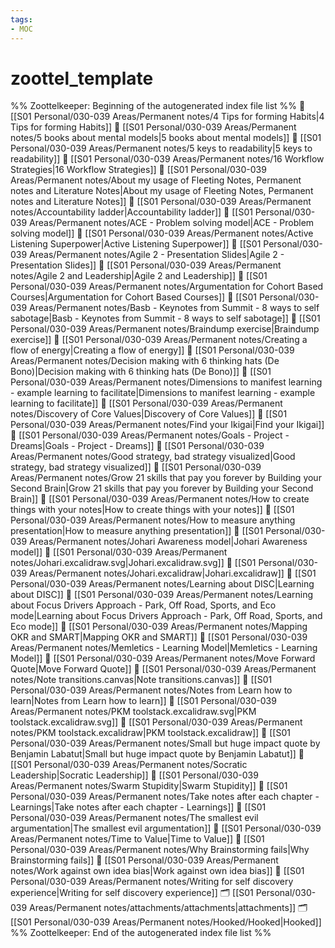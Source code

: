 ```yaml
---
tags: 
- MOC
---
```

# zoottel_template



%% Zoottelkeeper: Beginning of the autogenerated index file list  %%
📄 [[S01 Personal/030-039 Areas/Permanent notes/4 Tips for forming Habits|4 Tips for forming Habits]]
📄 [[S01 Personal/030-039 Areas/Permanent notes/5 books about mental models|5 books about mental models]]
📄 [[S01 Personal/030-039 Areas/Permanent notes/5 keys to readability|5 keys to readability]]
📄 [[S01 Personal/030-039 Areas/Permanent notes/16 Workflow Strategies|16 Workflow Strategies]]
📄 [[S01 Personal/030-039 Areas/Permanent notes/About my usage of Fleeting Notes, Permanent notes and Literature Notes|About my usage of Fleeting Notes, Permanent notes and Literature Notes]]
📄 [[S01 Personal/030-039 Areas/Permanent notes/Accountability ladder|Accountability ladder]]
📄 [[S01 Personal/030-039 Areas/Permanent notes/ACE - Problem solving model|ACE - Problem solving model]]
📄 [[S01 Personal/030-039 Areas/Permanent notes/Active Listening Superpower|Active Listening Superpower]]
📄 [[S01 Personal/030-039 Areas/Permanent notes/Agile 2 - Presentation Slides|Agile 2 - Presentation Slides]]
📄 [[S01 Personal/030-039 Areas/Permanent notes/Agile 2 and Leadership|Agile 2 and Leadership]]
📄 [[S01 Personal/030-039 Areas/Permanent notes/Argumentation for Cohort Based Courses|Argumentation for Cohort Based Courses]]
📄 [[S01 Personal/030-039 Areas/Permanent notes/Basb - Keynotes from Summit - 8 ways to self sabotage|Basb - Keynotes from Summit - 8 ways to self sabotage]]
📄 [[S01 Personal/030-039 Areas/Permanent notes/Braindump exercise|Braindump exercise]]
📄 [[S01 Personal/030-039 Areas/Permanent notes/Creating a flow of energy|Creating a flow of energy]]
📄 [[S01 Personal/030-039 Areas/Permanent notes/Decision making with 6 thinking hats (De Bono)|Decision making with 6 thinking hats (De Bono)]]
📄 [[S01 Personal/030-039 Areas/Permanent notes/Dimensions to manifest learning - example learning to facilitate|Dimensions to manifest learning - example learning to facilitate]]
📄 [[S01 Personal/030-039 Areas/Permanent notes/Discovery of Core Values|Discovery of Core Values]]
📄 [[S01 Personal/030-039 Areas/Permanent notes/Find your Ikigai|Find your Ikigai]]
📄 [[S01 Personal/030-039 Areas/Permanent notes/Goals - Project - Dreams|Goals - Project - Dreams]]
📄 [[S01 Personal/030-039 Areas/Permanent notes/Good strategy, bad strategy visualized|Good strategy, bad strategy visualized]]
📄 [[S01 Personal/030-039 Areas/Permanent notes/Grow 21 skills that pay you forever by Building your Second Brain|Grow 21 skills that pay you forever by Building your Second Brain]]
📄 [[S01 Personal/030-039 Areas/Permanent notes/How to create things with your notes|How to create things with your notes]]
📄 [[S01 Personal/030-039 Areas/Permanent notes/How to measure anything presentation|How to measure anything presentation]]
📄 [[S01 Personal/030-039 Areas/Permanent notes/Johari Awareness model|Johari Awareness model]]
📄 [[S01 Personal/030-039 Areas/Permanent notes/Johari.excalidraw.svg|Johari.excalidraw.svg]]
📄 [[S01 Personal/030-039 Areas/Permanent notes/Johari.excalidraw|Johari.excalidraw]]
📄 [[S01 Personal/030-039 Areas/Permanent notes/Learning about DISC|Learning about DISC]]
📄 [[S01 Personal/030-039 Areas/Permanent notes/Learning about Focus Drivers Approach - Park, Off Road, Sports, and Eco mode|Learning about Focus Drivers Approach - Park, Off Road, Sports, and Eco mode]]
📄 [[S01 Personal/030-039 Areas/Permanent notes/Mapping OKR and SMART|Mapping OKR and SMART]]
📄 [[S01 Personal/030-039 Areas/Permanent notes/Memletics - Learning Model|Memletics - Learning Model]]
📄 [[S01 Personal/030-039 Areas/Permanent notes/Move Forward Quote|Move Forward Quote]]
📄 [[S01 Personal/030-039 Areas/Permanent notes/Note transitions.canvas|Note transitions.canvas]]
📄 [[S01 Personal/030-039 Areas/Permanent notes/Notes from Learn how to learn|Notes from Learn how to learn]]
📄 [[S01 Personal/030-039 Areas/Permanent notes/PKM toolstack.excalidraw.svg|PKM toolstack.excalidraw.svg]]
📄 [[S01 Personal/030-039 Areas/Permanent notes/PKM toolstack.excalidraw|PKM toolstack.excalidraw]]
📄 [[S01 Personal/030-039 Areas/Permanent notes/Small but huge impact quote by Benjamin Labatut|Small but huge impact quote by Benjamin Labatut]]
📄 [[S01 Personal/030-039 Areas/Permanent notes/Socratic Leadership|Socratic Leadership]]
📄 [[S01 Personal/030-039 Areas/Permanent notes/Swarm Stupidity|Swarm Stupidity]]
📄 [[S01 Personal/030-039 Areas/Permanent notes/Take notes after each chapter - Learnings|Take notes after each chapter - Learnings]]
📄 [[S01 Personal/030-039 Areas/Permanent notes/The smallest evil argumentation|The smallest evil argumentation]]
📄 [[S01 Personal/030-039 Areas/Permanent notes/Time to Value|Time to Value]]
📄 [[S01 Personal/030-039 Areas/Permanent notes/Why Brainstorming fails|Why Brainstorming fails]]
📄 [[S01 Personal/030-039 Areas/Permanent notes/Work against own idea bias|Work against own idea bias]]
📄 [[S01 Personal/030-039 Areas/Permanent notes/Writing for self discovery experience|Writing for self discovery experience]]
🗂️ [[S01 Personal/030-039 Areas/Permanent notes/attachments/attachments|attachments]]
🗂️ [[S01 Personal/030-039 Areas/Permanent notes/Hooked/Hooked|Hooked]]
%% Zoottelkeeper: End of the autogenerated index file list  %%

